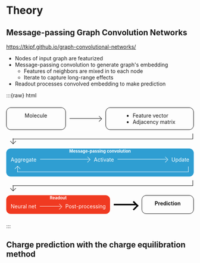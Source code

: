 # Theory



## Message-passing Graph Convolution Networks

https://tkipf.github.io/graph-convolutional-networks/

- Nodes of input graph are featurized
- Message-passing convolution to generate graph's embedding
    + Features of neighbors are mixed in to each node
    + Iterate to capture long-range effects
- Readout processes convolved embedding to make prediction

:::{raw} html

<style>
:root {
    --arrow-thickness: 1.5px;
    --arrow-head-size: 7px;
    --arrow-color: black;
    --arrow-head-pos-offset: 0;
    --flowchart-spacing: 10px;
    --label-size: 0.8em;
}
.arrow.thick {
    --arrow-thickness: 4px;
    --arrow-head-size: 10px;
}
.arrow::after {
    width: calc(1.4142 * var(--arrow-head-size));
    height: calc(1.4142 * var(--arrow-head-size));
    content: "";
    padding: 0;
    margin: 0;
    border: solid var(--arrow-color);
    border-width: 0 var(--arrow-thickness) var(--arrow-thickness) 0;
    display: inline-block;
    transform: rotate(-45deg);
    --arrow-head-pos-offset: calc(0.2071 * var(--arrow-head-size));
    position: absolute;
    right: var(--arrow-head-pos-offset);
    top: calc(var(--arrow-thickness) + var(--arrow-head-pos-offset));
    z-index: -1;
}
.arrow::before {
    content: "";
    border-bottom: var(--arrow-color) solid var(--arrow-thickness);
    height: 0;
    width: calc(100% - var(--arrow-thickness));
    display: inline-block;
    position: absolute;
    left: 0;
    top: calc(50% - var(--arrow-thickness)/2);
    z-index: -1;
}
.arrow {
    display: inline-block;
    padding: 0 var(--arrow-head-size);
    flex-grow: 1;
    flex-shrink: 0;
    font-size: 0.7em;
    position: relative;
    height: calc(
        var(--arrow-thickness) 
        + 2 * var(--arrow-head-size)
    );
    text-decoration: underline white 1rem;
    text-decoration-skip-ink: none;
    text-underline-position: under;
    text-underline-offset: -1rem;
}

.arrow.fullwidth {
    flex-basis: 100%;
    height: calc(
        var(--arrow-thickness) 
        + 4 * var(--arrow-head-size)
    );
    font-size: 1.2em;
    margin: 0 var(--flowchart-spacing);
}
.arrow.fullwidth::after {
    transform: rotate(45deg);
    background-image: linear-gradient(
        45deg,
        transparent calc(50% - var(--arrow-thickness)/2), 
        var(--arrow-color) calc(50% - var(--arrow-thickness)/2), 
        var(--arrow-color) calc(50% + var(--arrow-thickness)/2), 
        transparent calc(50% + var(--arrow-thickness)/2)
    );
    position:absolute;
    left: calc(var(--arrow-head-pos-offset) + var(--arrow-thickness));
    top: calc(var(--arrow-head-pos-offset) + 2 * var(--arrow-head-size));
    z-index: -1;
}
.arrow.fullwidth::before {
    border-right: var(--arrow-color) solid var(--arrow-thickness);
    width: calc(100% - 2 * var(--arrow-head-size) - 2 * var(--flowchart-spacing));
    height: calc(2 * var(--arrow-head-size));
    position: absolute;
    top:0;
    left: var(--arrow-head-size);
    z-index: -1;
}

.arrow.fullwidth.loopback {
    height: calc(
        var(--arrow-thickness) 
        + 2 * var(--arrow-head-size)
    );
}
.arrow.fullwidth.loopback::after {
    transform: rotate(-135deg);
    position:absolute;
    left: calc(var(--arrow-head-pos-offset) + var(--arrow-thickness));
    top: var(--arrow-head-pos-offset);
    z-index: -1;
}

.flowchart {
    display: flex;
    align-items: center;
    text-align: center;
    gap: var(--flowchart-spacing);
    padding: var(--flowchart-spacing) 0;
    flex-wrap: wrap;
    max-width: 100%;
}
.flowchart em {
    font-style: normal;
    font-weight: bold;
}
.flowchart.topdown {
    flex-direction: column;
}

.flowchart > *:not(.arrow) {
    flex-grow: 1;
    border-radius: 12px;
    padding: 12px;
    align-self: stretch;
    border: solid 1px black;
    z-index: -1;
}

.flowchart .module {
    display: flex;
    align-items: center;
    align-content: center;
    position: relative;
    gap: var(--flowchart-spacing);
    border: none;
    flex-wrap: wrap;
}
.flowchart .module[label] {
    padding-top: calc(var(--label-size) + var(--flowchart-spacing));
}
.flowchart .module::before {
    content: attr(label);
    font-size: var(--label-size);
    position: absolute;
    top: 0;
    left: 0;
    width: 100%;
    font-weight: bold;
}

.flowchart ul {
    text-align: left;
    width: fit-content;
    margin: 0 auto;
}

.flowchart .module.blue, .flowchart .module.orange {
    color: white;
    --arrow-color: white;
}
.flowchart .module.blue, .flowchart .module.orange {
    background: #2f9ed2;
}
.flowchart .module.orange {
    background: #f03a21;
}

</style>
<div class="flowchart">
    <div>
        Molecule
    </div>
    <div class="arrow"></div>
    <div>
        <ul>
            <li>Feature vector</li>
            <li>Adjacency matrix</li>
        </ul>
    </div>
    <div class="arrow fullwidth"></div>
    <div class="module blue" label="Message-passing convolution">
        <div>Aggregate</div>
        <div class="arrow"></div>
        <div>Activate</div>
        <div class="arrow"></div>
        <div>Update</div>
        <div class="arrow fullwidth loopback"></div>
    </div>
    <div class="arrow fullwidth"></div>
    <div class="module orange" label="Readout">
        <div>Neural net</div>
        <div class="arrow"></div>
        <div>Post-processing</div>
    </div>
    <div class="arrow thick"></div>
    <div><em>Prediction</em></div>
</div>

:::

## Charge prediction with the charge equilibration method